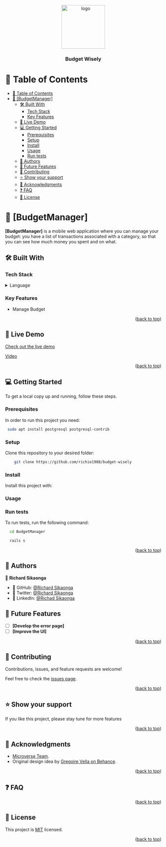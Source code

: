 <div align="center">

  <img src="person.png" alt="logo" width="140"  height="auto" />
  <br/>

  <h3><b>Budget Wisely</b></h3>

</div>


# 📗 Table of Contents
- [📗 Table of Contents](#-table-of-contents)
- [📖 \[BudgetManager\] ](#-budgetmanager-)
  - [🛠 Built With ](#-built-with-)
    - [Tech Stack ](#tech-stack-)
    - [Key Features ](#key-features-)
  - [🚀 Live Demo ](#-live-demo-)
  - [💻 Getting Started ](#-getting-started-)
    - [Prerequisites](#prerequisites)
    - [Setup](#setup)
    - [Install](#install)
    - [Usage](#usage)
    - [Run tests](#run-tests)
  - [👥 Authors ](#-authors-)
  - [🔭 Future Features ](#-future-features-)
  - [🤝 Contributing ](#-contributing-)
  - [⭐️ Show your support ](#️-show-your-support-)
  - [🙏 Acknowledgments ](#-acknowledgments-)
  - [❓ FAQ ](#-faq-)
  - [📝 License ](#-license-)

<!-- PROJECT DESCRIPTION -->

# 📖 [BudgetManager] <a name="about-project"></a>

**[BudgetManager]** is a mobile web application where you can manage your budget: you have a list of transactions associated with a category, so that you can see how much money you spent and on what.

## 🛠 Built With <a name="built-with"></a>

### Tech Stack <a name="tech-stack"></a>

<details>
<summary>Language</summary>
  <ul>
    <li><a href="https://www.ruby-lang.org/">Ruby</a></li>
    <li><a href="https://rubyonrails.org/">Rails</a></li>
  </ul>
</details>

### Key Features <a name="key-features"></a>

- Manage Budget

<p align="right">(<a href="#readme-top">back to top</a>)</p>

<!-- LIVE DEMO -->

## 🚀 Live Demo <a name="live-demo"></a>
[Check out the live demo](https://mysite-nmu0.onrender.com/)

[Video](https://www.loom.com/share/4b139db93a134ff2bb896c47e08cc994?sid=c37226b8-ac28-49cb-822e-70820967e3a1)

<p align="right">(<a href="#readme-top">back to top</a>)</p>

## 💻 Getting Started <a name="getting-started"></a>

To get a local copy up and running, follow these steps.

### Prerequisites

In order to run this project you need:


```sh
 sudo apt install postgresql postgresql-contrib
```

### Setup

Clone this repository to your desired folder:

``` sh
    git clone https://github.com/richie1988/budget-wisely
```

### Install

Install this project with:


### Usage

### Run tests

To run tests, run the following command:
``` sh
  cd BudgetManager
```

``` sh
  rails s
```


<p align="right">(<a href="#readme-top">back to top</a>)</p>


## 👥 Authors <a name="authors"></a>

👤 **Richard Sikaonga**

- 👤 GitHub: [@Richard Sikaonga](https://github.com/richie1988)
- 👤 Twitter: [@Richard Sikaonga](https://twitter.com/RichardSikao)
- 👤 LinkedIn: [@Richad Sikaonga](https://www.linkedin.com/in/richard-sikaonga-039940275/)

## 🔭 Future Features <a name="future-features"></a>

- [ ] **[Develop the error page]**
- [ ] **[Improve the UI]**

<p align="right">(<a href="#readme-top">back to top</a>)</p>


## 🤝 Contributing <a name="contributing"></a>

Contributions, issues, and feature requests are welcome!

Feel free to check the [issues page](https://github.com/richie1988/budget-wisely/issues).

<p align="right">(<a href="#readme-top">back to top</a>)</p>


## ⭐️ Show your support <a name="support"></a>

If you like this project, please stay tune for more features

<p align="right">(<a href="#readme-top">back to top</a>)</p>

## 🙏 Acknowledgments <a name="acknowledgements"></a>

- [Microverse Team](https://www.microverse.org/).
- Original design idea by [Gregoire Vella on Behance](https://www.behance.net/gregoirevella).

<p align="right">(<a href="#readme-top">back to top</a>)</p>

<!-- FAQ (optional) -->

## ❓ FAQ <a name="faq"></a>

<p align="right">(<a href="#readme-top">back to top</a>)</p>

<!-- LICENSE -->

## 📝 License <a name="license"></a>

This project is [MIT](./LICENSE) licensed.

<p align="right">(<a href="#readme-top">back to top</a>)</p>